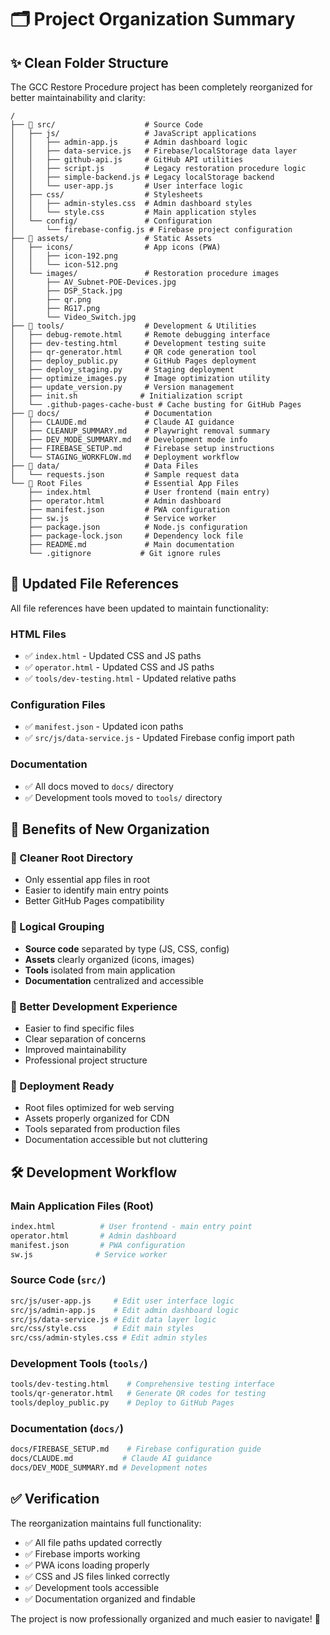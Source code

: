 # 🗂️ Project Organization Summary

## ✨ **Clean Folder Structure**

The GCC Restore Procedure project has been completely reorganized for better maintainability and clarity:

```
/
├── 📁 src/                    # Source Code
│   ├── js/                   # JavaScript applications
│   │   ├── admin-app.js      # Admin dashboard logic
│   │   ├── data-service.js   # Firebase/localStorage data layer
│   │   ├── github-api.js     # GitHub API utilities
│   │   ├── script.js         # Legacy restoration procedure logic
│   │   ├── simple-backend.js # Legacy localStorage backend
│   │   └── user-app.js       # User interface logic
│   ├── css/                  # Stylesheets
│   │   ├── admin-styles.css  # Admin dashboard styles
│   │   └── style.css         # Main application styles
│   └── config/               # Configuration
│       └── firebase-config.js # Firebase project configuration
├── 📁 assets/                 # Static Assets
│   ├── icons/                # App icons (PWA)
│   │   ├── icon-192.png
│   │   └── icon-512.png
│   └── images/               # Restoration procedure images
│       ├── AV_Subnet-POE-Devices.jpg
│       ├── DSP_Stack.jpg
│       ├── qr.png
│       ├── RG17.png
│       └── Video_Switch.jpg
├── 📁 tools/                  # Development & Utilities
│   ├── debug-remote.html     # Remote debugging interface
│   ├── dev-testing.html      # Development testing suite
│   ├── qr-generator.html     # QR code generation tool
│   ├── deploy_public.py      # GitHub Pages deployment
│   ├── deploy_staging.py     # Staging deployment
│   ├── optimize_images.py    # Image optimization utility
│   ├── update_version.py     # Version management
│   ├── init.sh              # Initialization script
│   └── .github-pages-cache-bust # Cache busting for GitHub Pages
├── 📁 docs/                   # Documentation
│   ├── CLAUDE.md             # Claude AI guidance
│   ├── CLEANUP_SUMMARY.md    # Playwright removal summary
│   ├── DEV_MODE_SUMMARY.md   # Development mode info
│   ├── FIREBASE_SETUP.md     # Firebase setup instructions
│   └── STAGING_WORKFLOW.md   # Deployment workflow
├── 📁 data/                   # Data Files
│   └── requests.json         # Sample request data
└── 📄 Root Files              # Essential App Files
    ├── index.html            # User frontend (main entry)
    ├── operator.html         # Admin dashboard
    ├── manifest.json         # PWA configuration
    ├── sw.js                 # Service worker
    ├── package.json          # Node.js configuration
    ├── package-lock.json     # Dependency lock file
    ├── README.md             # Main documentation
    └── .gitignore           # Git ignore rules
```

## 🔧 **Updated File References**

All file references have been updated to maintain functionality:

### **HTML Files**
- ✅ `index.html` - Updated CSS and JS paths
- ✅ `operator.html` - Updated CSS and JS paths  
- ✅ `tools/dev-testing.html` - Updated relative paths

### **Configuration Files**
- ✅ `manifest.json` - Updated icon paths
- ✅ `src/js/data-service.js` - Updated Firebase config import path

### **Documentation**
- ✅ All docs moved to `docs/` directory
- ✅ Development tools moved to `tools/` directory

## 🎯 **Benefits of New Organization**

### **🧹 Cleaner Root Directory**
- Only essential app files in root
- Easier to identify main entry points
- Better GitHub Pages compatibility

### **📂 Logical Grouping**
- **Source code** separated by type (JS, CSS, config)
- **Assets** clearly organized (icons, images)
- **Tools** isolated from main application
- **Documentation** centralized and accessible

### **🔧 Better Development Experience**
- Easier to find specific files
- Clear separation of concerns
- Improved maintainability
- Professional project structure

### **🚀 Deployment Ready**
- Root files optimized for web serving
- Assets properly organized for CDN
- Tools separated from production files
- Documentation accessible but not cluttering

## 🛠️ **Development Workflow**

### **Main Application Files** (Root)
```bash
index.html          # User frontend - main entry point
operator.html       # Admin dashboard  
manifest.json       # PWA configuration
sw.js              # Service worker
```

### **Source Code** (`src/`)
```bash
src/js/user-app.js     # Edit user interface logic
src/js/admin-app.js    # Edit admin dashboard logic
src/js/data-service.js # Edit data layer logic
src/css/style.css      # Edit main styles
src/css/admin-styles.css # Edit admin styles
```

### **Development Tools** (`tools/`)
```bash
tools/dev-testing.html    # Comprehensive testing interface
tools/qr-generator.html   # Generate QR codes for testing
tools/deploy_public.py    # Deploy to GitHub Pages
```

### **Documentation** (`docs/`)
```bash
docs/FIREBASE_SETUP.md    # Firebase configuration guide
docs/CLAUDE.md           # Claude AI guidance
docs/DEV_MODE_SUMMARY.md # Development notes
```

## ✅ **Verification**

The reorganization maintains full functionality:
- ✅ All file paths updated correctly
- ✅ Firebase imports working
- ✅ PWA icons loading properly  
- ✅ CSS and JS files linked correctly
- ✅ Development tools accessible
- ✅ Documentation organized and findable

The project is now professionally organized and much easier to navigate! 🎉
